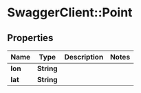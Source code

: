 # SwaggerClient::Point

## Properties
Name | Type | Description | Notes
------------ | ------------- | ------------- | -------------
**lon** | **String** |  | 
**lat** | **String** |  | 


